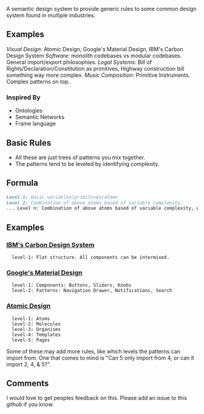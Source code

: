 A semantic design system to provide generic rules to some common design system found in multiple industries.

## Examples

*Visual Design*: Atomic Design, Google's Material Design, IBM's Carbon Design System
*Software*: monolith codebases vs modular codebases. General import/export philosophies.
*Legal Systems*: Bill of Rights/Declaration/Constitution as primitives, Highway construction bill something way more complex.
*Music Composition*: Primitive Instruments. Complex patterns on top.

### Inspired By

* Ontologies
* Semantic Networks
* Frame language

## Basic Rules

* All these are just trees of patterns you mix together.
* The patterns tend to be leveled by identifying complexity.

## Formula

```markdown
Level 1: basic variables/primitives/atoms
Level 2: Combination of above atoms based of variable complexity.
... Level n: Combination of above atoms based of variable complexity, with amount of levels accounting for the delta in complexity.
```

## Examples

### [IBM's Carbon Design System](http://carbondesignsystem.com/)

```
  level-1: Flat structure. All components can be intermixed.
```

### [Google's Material Design](https://material.io)

```
  level-1: Components: Buttons, Sliders, Knobs
  level-2: Patterns: Navigation Drawer, Notifications, Search
```

### [Atomic Design](http://bradfrost.com/blog/post/atomic-web-design/)
```
  level-1: Atoms
  level-2: Molecules
  level-3: Organisms
  level-4: Templates
  level-5: Pages
```

Some of these may add more rules, like which levels the patterns can import from. One that comes to mind is "Can 5 only import from 4, or can it import 2, 4, & 5?".

## Comments

I would love to get peoples feedback on this. Please add an issue to this github if you know.
